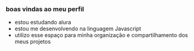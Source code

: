 ### boas vindas ao meu perfil 

- estou estudando alura
- estou me desenvolvendo na linguagem Javascript 
- utilizo esse espaço para minha organização e compartilhamento dos meus projetos

  
